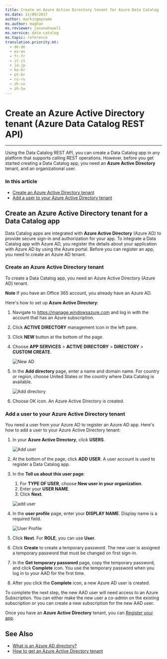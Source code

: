 ```yaml
---
title: Create an Azure Active Directory tenant for Azure Data Catalog
ms.date: 11/09/2017
author: markingmyname
ms.author: maghan
ms.reviewer: jasonwhowell
ms.service: data-catalog
ms.topic: reference
translation.priority.mt: 
  - de-de
  - es-es
  - fr-fr
  - it-it
  - ja-jp
  - ko-kr
  - pt-br
  - ru-ru
  - zh-cn
  - zh-tw
---
```


# Create an Azure Active Directory tenant (Azure Data Catalog REST API)
---  
Using the Data Catalog REST API, you can create a Data Catalog app in any platform that supports calling REST operations. However, before you get started creating a Data Catalog app, you need an **Azure Active Directory** tenant, and an organizational user.  
  
### In this article  
- [Create an Azure Active Directory tenant](#setup)  
- [Add a user to your Azure Active Directory tenant](#newuser)  
  
## Create an Azure Active Directory tenant for a Data Catalog app  
  
Data Catalog apps are integrated with **Azure Active Directory** (Azure AD) to provide secure sign-in and authorization for your app. To integrate a Data Catalog app with Azure AD, you register the details about your application with Azure AD by using the Azure portal. Before you can register an app, you need to create an Azure AD tenant.  
  
<a name="setup"></a>  
### Create an Azure Active Directory tenant  
To create a Data Catalog app, you need an Azure Active Directory (Azure AD) tenant.   
  
**Note** If you have an Office 365 account, you already have an Azure AD.  
  
Here's how to set up **Azure Active Directory**:  
  
 1. Navigate to https://manage.windowsazure.com and log in with the account that has an Azure subscription.  
 2. Click **ACTIVE DIRECTORY** management icon in the left pane.  
 3. Click **NEW** button at the bottom of the page.  
 4. Choose **APP SERVICES** > **ACTIVE DIRECTORY** > **DIRECTORY** > **CUSTOM CREATE**.  
  
    ![New AD](media/NewAD.png)  
      
 5. In the **Add directory** page, enter a name and domain name. For country or region, choose United States or the country where Data Catalog is available.   
  
    ![Add directory](media/NewDir.png)  
  
 6. Choose OK icon. An Azure Active Directory is created.  
  
<a name="newuser"></a>  
### Add a user to your Azure Active Directory tenant  
You need a user from your Azure AD to register an Azure AD app. Here's how to add a user to your Azure Active Directory tenant:  
  
 1. In your **Azure Active Directory**, click **USERS**.  
  
    ![Add user](media/AddADUser.png)  
  
 2. At the bottom of the page, click **ADD USER**. A user account is used to register a Data Catalog app.   
   
 3. In the **Tell us about this user page**:  
    
    1. For **TYPE OF USER**, choose **New user in your organization**.  
    2. Enter your **USER NAME**.  
    3. Click **Next**.  
      
     ![add user](media/AddUser2.png)  
  
 4. In the **user profile** page, enter your **DISPLAY NAME**. Display name is a required field.  
  
    ![User Profile](media/UserProfile.png)  
  
 5. Click **Next**. For **ROLE**, you can use **User**.   
 6. Click **Create** to create a temporary password. The new user is assigned a temporary password that must be changed on first sign-in.  
 7. In the **Get temporary password** page, copy the temporary password, and click **Complete** icon. You use the temporary password when you log in to your AAD for the first time.  
 8. After you click the **Complete** icon, a new Azure AD user is created.  
      
To complete the next step, the new AAD user will need access to an Azure Subscription.  You can either make the new user a co-admin on the existing subscription or you can create a new subscription for the new AAD user.  
  
Once you have an **Azure Active Directory** tenant, you can [Register your app](Register-a-client-app.md).   
  
## See Also  
- [What is an Azure AD directory?](https://msdn.microsoft.com/en-us/library/azure/jj573650.aspx)  
- [How to get an Azure Active Directory tenant](https://azure.microsoft.com/en-us/documentation/articles/active-directory-howto-tenant/)  
